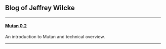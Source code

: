 ## Blog of Jeffrey Wilcke

***

#### [Mutan 0.2](https://github.com/obscuren/blog/blob/master/Mutan-0.2.md)

An introduction to Mutan and technical overview.

***
